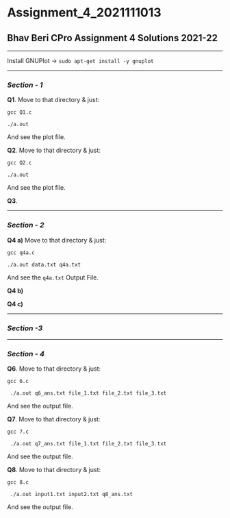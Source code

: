 # Assignment_4_2021111013
## Bhav Beri CPro Assignment 4 Solutions 2021-22
----
Install GNUPlot -> ``` sudo apt-get install -y gnuplot ```

----
### _Section - 1_
**Q1**. Move to that directory & just:

``` gcc Q1.c ```

``` ./a.out ```

And see the plot file.

**Q2**. Move to that  directory & just:

``` gcc Q2.c ```

``` ./a.out ```

And see the plot file.

**Q3**. 

----
### _Section - 2_
**Q4 a)** Move to that directory & just:

```gcc q4a.c ```

```./a.out data.txt q4a.txt ```

And see the ```q4a.txt``` Output File.

**Q4 b)**

**Q4 c)**

----
### _Section -3_

----
### _Section - 4_
**Q6**. Move to that directory & just:

``` gcc 6.c ```

``` ./a.out q6_ans.txt file_1.txt file_2.txt file_3.txt```

And see the output file.

**Q7**. Move to that  directory & just:

``` gcc 7.c ```

``` ./a.out q7_ans.txt file_1.txt file_2.txt file_3.txt```

And see the output file.

**Q8**. Move to that  directory & just:

``` gcc 8.c ```

``` ./a.out input1.txt input2.txt q8_ans.txt```

And see the output file.
